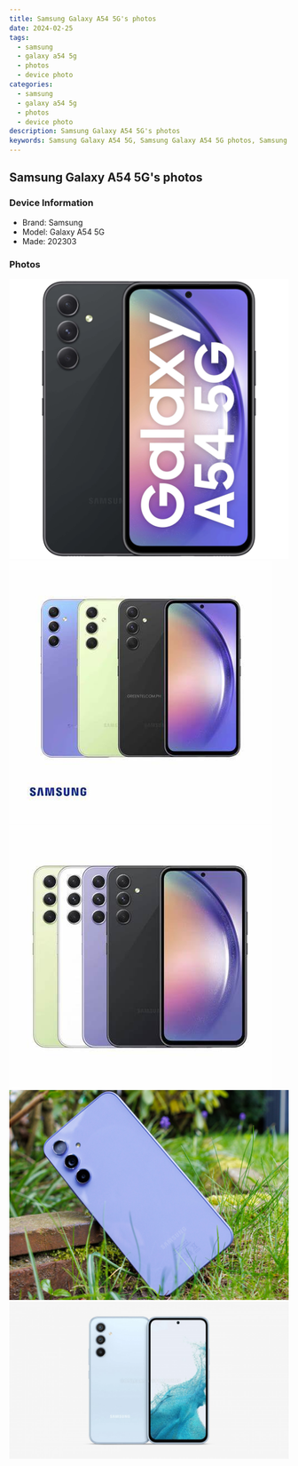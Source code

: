 ```yaml
---
title: Samsung Galaxy A54 5G's photos
date: 2024-02-25
tags: 
  - samsung
  - galaxy a54 5g
  - photos
  - device photo
categories: 
  - samsung
  - galaxy a54 5g
  - photos
  - device photo
description: Samsung Galaxy A54 5G's photos
keywords: Samsung Galaxy A54 5G, Samsung Galaxy A54 5G photos, Samsung Galaxy A54 5G device photo
---
```


## Samsung Galaxy A54 5G's photos

### Device Information

- Brand: Samsung
- Model: Galaxy A54 5G
- Made: 202303

### Photos

![/images/best-assets/devices/samsung/samsung-galaxy-a54-5g/1.jpg](/images/best-assets/devices/samsung/samsung-galaxy-a54-5g/1.jpg)
![/images/best-assets/devices/samsung/samsung-galaxy-a54-5g/2.jpg](/images/best-assets/devices/samsung/samsung-galaxy-a54-5g/2.jpg)
![/images/best-assets/devices/samsung/samsung-galaxy-a54-5g/3.jpg](/images/best-assets/devices/samsung/samsung-galaxy-a54-5g/3.jpg)
![/images/best-assets/devices/samsung/samsung-galaxy-a54-5g/4.jpg](/images/best-assets/devices/samsung/samsung-galaxy-a54-5g/4.jpg)
![/images/best-assets/devices/samsung/samsung-galaxy-a54-5g/5.jpg](/images/best-assets/devices/samsung/samsung-galaxy-a54-5g/5.jpg)
